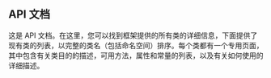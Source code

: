 ## API 文档

这是 API 文档。在这里，您可以找到框架提供的所有类的详细信息，下面提供了现有类的列表，以完整的类名（包括命名空间）排序。每个类都有一个专用页面，其中包含有关类目的的描述，可用方法，属性和常量的列表，以及有关如何使用的详细描述。
